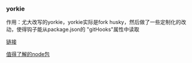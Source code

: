 



### yorkie

作用：尤大改写的yorkie，yorkie实际是fork husky，然后做了一些定制化的改动，使得钩子能从package.json的 "gitHooks"属性中读取

[链接](https://www.jianshu.com/p/ab895cfe37d9) 

 

[值得了解的node包](https://blog.51cto.com/u_15490526/5542884) 